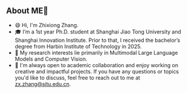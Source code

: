 ## About ME👋
- 😄 Hi, I'm Zhixiong Zhang.
- 🎓 I’m a 1st year Ph.D. student at Shanghai Jiao Tong University and Shanghai Innovation Institute. Prior to that, I received the bachelor’s degree from Harbin Institute of Technology in 2025.
- 🔬 My research interests lie primarily in Multimodal Large Language Models and Computer Vision.
- 💬 I'm always open to academic collaboration and enjoy working on creative and impactful projects. If you have any questions or topics you'd like to discuss, feel free to reach out to me at zx.zhang@sjtu.edu.cn.



<!--
Currently, I’m a Research Intern at the Shanghai AI Laboratory, 
[![GitHub Streak](https://github-readme-streak-stats.herokuapp.com/?user=rookiexiong7)](https://git.io/streak-stats)
**rookiexiong7/rookiexiong7** is a ✨ _special_ ✨ repository because its `README.md` (this file) appears on your GitHub profile.

Here are some ideas to get you started:
- in my final year as a bachelor's degree candidate at Harbin Institute of Technology, majoring in Artificial Intelligence at the Computing Faculty.
- 🔭 I’m currently working on ...
- 🌱 I’m currently learning ...
- 👯 I’m looking to collaborate on ...
- 🤔 I’m looking for help with ...
- 💬 Ask me about ...
- 📫 How to reach me: ...
- 😄 Pronouns: ...
- ⚡ Fun fact: ...
- ✨ I am Always happy to explore new things!
-->
